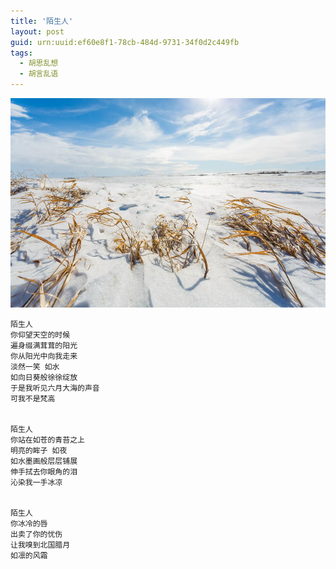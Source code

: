 ```yaml
---
title: '陌生人'
layout: post
guid: urn:uuid:ef60e8f1-78cb-484d-9731-34f0d2c449fb
tags:
  - 胡思乱想
  - 胡言乱语
---
```



[![](/media/files/2008/06/23/msr.png)](http://7vikpt.com1.z0.glb.clouddn.com/msr.png)

```
陌生人
你仰望天空的时候
遍身缀满茸茸的阳光
你从阳光中向我走来
淡然一笑 如水
如向日葵般徐徐绽放
于是我听见六月大海的声音
可我不是梵高


陌生人
你站在如苍的青苔之上
明亮的眸子 如夜
如水墨画般层层铺展
伸手拭去你眼角的泪
沁染我一手冰凉


陌生人
你冰冷的唇
出卖了你的忧伤
让我嗅到北国腊月
如凛的风霜
```
